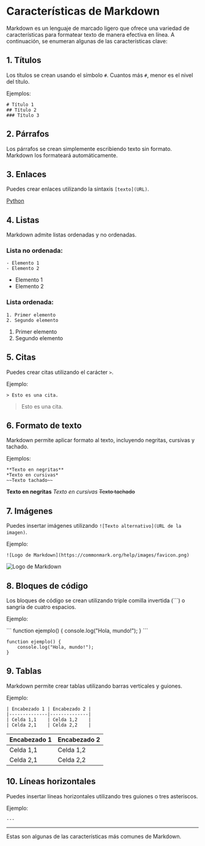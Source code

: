 
# Características de Markdown

Markdown es un lenguaje de marcado ligero que ofrece una variedad de características para formatear texto de manera efectiva en línea. A continuación, se enumeran algunas de las características clave:

## 1. Títulos

Los títulos se crean usando el símbolo `#`. Cuantos más `#`, menor es el nivel del título.

Ejemplos:
```
# Título 1
## Título 2
### Título 3
```

## 2. Párrafos

Los párrafos se crean simplemente escribiendo texto sin formato. Markdown los formateará automáticamente.


## 3. Enlaces

Puedes crear enlaces utilizando la sintaxis `[texto](URL)`.

[Python](https://www.python.comhttps://www.python.org/downloads/)

## 4. Listas

Markdown admite listas ordenadas y no ordenadas.

### Lista no ordenada:
```
- Elemento 1
- Elemento 2
```
- Elemento 1
- Elemento 2
### Lista ordenada:
```
1. Primer elemento
2. Segundo elemento
```
1. Primer elemento
2. Segundo elemento

## 5. Citas

Puedes crear citas utilizando el carácter `>`.

Ejemplo:
```
> Esto es una cita.
```
> Esto es una cita.
## 6. Formato de texto

Markdown permite aplicar formato al texto, incluyendo negritas, cursivas y tachado.

Ejemplos:
```
**Texto en negritas**
*Texto en cursivas*
~~Texto tachado~~
```
**Texto en negritas**
*Texto en cursivas*
~~Texto tachado~~

## 7. Imágenes

Puedes insertar imágenes utilizando `![Texto alternativo](URL de la imagen)`.

Ejemplo:
```
![Logo de Markdown](https://commonmark.org/help/images/favicon.png)
```
![Logo de Markdown](https://commonmark.org/help/images/favicon.png)

## 8. Bloques de código

Los bloques de código se crean utilizando triple comilla invertida (\`\`\`) o sangría de cuatro espacios.

Ejemplo:

\```
function ejemplo() {
    console.log("Hola, mundo!");
}
\```

```
function ejemplo() {
    console.log("Hola, mundo!");
}
```
## 9. Tablas

Markdown permite crear tablas utilizando barras verticales y guiones.

Ejemplo:
```
| Encabezado 1 | Encabezado 2 |
|--------------|--------------|
| Celda 1,1    | Celda 1,2    |
| Celda 2,1    | Celda 2,2    |
```
| Encabezado 1 | Encabezado 2 |
|--------------|--------------|
| Celda 1,1    | Celda 1,2    |
| Celda 2,1    | Celda 2,2    |

## 10. Líneas horizontales

Puedes insertar líneas horizontales utilizando tres guiones o tres asteriscos.

Ejemplo:
```
---
```
---

Estas son algunas de las características más comunes de Markdown. 